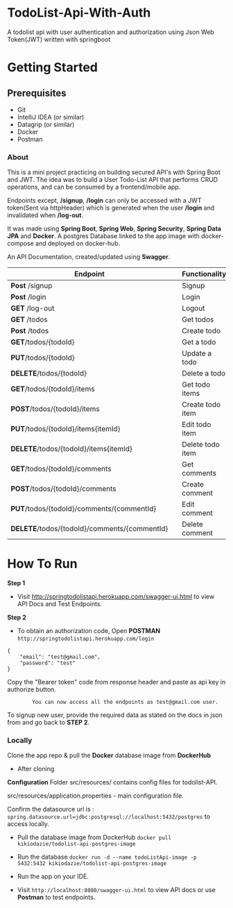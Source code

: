 # TodoList-Api-With-Auth
A todolist api with user authentication and authorization using Json Web Token(JWT) written with springboot


# Getting Started

## Prerequisites
* Git
* IntelliJ IDEA (or similar)
* Datagrip (or similar)
* Docker
* Postman

### About

This is a mini project practicing on building secured API's with Spring Boot and JWT. The idea was to 
build a User Todo-List API that performs CRUD operations, and can be consumed by a frontend/mobile app.

Endpoints except, **/signup**, **/login** can only be accessed with a JWT token(Sent via httpHeader) which is generated when the user **/login** and invalidated when **/log-out**. 

It was made using **Spring Boot**, **Spring Web**, **Spring Security**, **Spring Data JPA** and **Docker**. 
A postgres Database linked to the app image with docker-compose and deployed on docker-hub.

An API Documentation, created/updated using **Swagger**.


|Endpoint  |   |  Functionality  |   |   |
|---|---|---|---|---|
|**Post** /signup   |  |  Signup |   |   |
|**Post** /login   |   | Login  |   |   |
|**GET** /log-out  |   | Logout  |   |   |
|**GET** /todos  |   | Get todos  |   |   |
|**Post** /todos   |   | Create todo  |   |   |
|**GET**/todos/{todoId} |   |Get a todo   |   |   |
|**PUT**/todos/{todoId}   |   |Update a todo   |   |   |
|**DELETE**/todos/{todoId}   |   |Delete a todo   |   |   |
|**GET**/todos/{todoId}/items   |   |Get todo items   |   |   |
|**POST**/todos/{todoId}/items   |   |Create todo item   |   |   |
|**PUT**/todos/{todoId}/items{itemId}   |   | Edit todo item  |   |   |
|**DELETE**/todos/{todoId}/items{itemId}  |   |Delete todo item   |   |   |
|**GET**/todos/{todoId}/comments  |   |Get comments   |   |   |
|**POST**/todos/{todoId}/comments  |   |Create comment   |   |   |
|**PUT**/todos/{todoId}/comments/{commentId}  |   | Edit comment   |   |   |
|**DELETE**/todos/{todoId}/comments/{commentId}   |   | Delete comment  |   |   |




# How To Run

**Step 1**
* Visit http://springtodolistapi.herokuapp.com/swagger-ui.html to view API Docs and Test Endpoints.

**Step 2**
* To obtain an authorization code, Open **POSTMAN** 
``http://springtodolistapi.herokuapp.com/login``

````
{
    "email": "test@gmail.com",
    "password": "test"
}
````

Copy the "Bearer token"  code from response header and paste as api key in authorize button.

            You can now access all the endpoints as test@gmail.com user.
 
To signup new user, provide the required data as stated on the docs in json from and go back to **STEP 2**.
 


### Locally
Clone the app repo & pull the **Docker** database image from **DockerHub**

* After cloning 

**Configuration**
Folder src/resources/ contains config files for todolist-API.

src/resources/application.properties - main configuration file.

Confirm the datasource url is : ``spring.datasource.url=jdbc:postgresql://localhost:5432/postgres`` to access locally.

* Pull the database image from DockerHub
``docker pull kikiodazie/todolist-api-postgres-image``

* Run the database ``docker run -d --name todoListApi-image -p 5432:5432 kikiodazie/todolist-api-postgres-image``

* Run the app on your IDE.

* Visit   ``http://localhost:8080/swagger-ui.html`` to view API docs or use **Postman** to test endpoints. 


 



